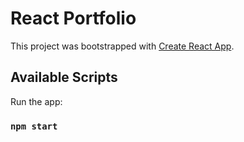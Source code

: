 # React Portfolio

This project was bootstrapped with [Create React App](https://github.com/facebook/create-react-app).

## Available Scripts

Run the app:

### `npm start`